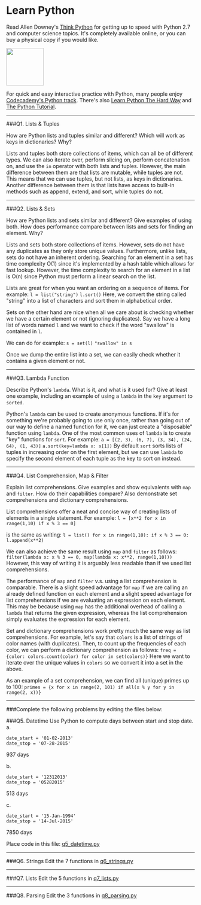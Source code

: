# Learn Python

Read Allen Downey's [Think Python](http://www.greenteapress.com/thinkpython/) for getting up to speed with Python 2.7 and computer science topics. It's completely available online, or you can buy a physical copy if you would like.

<a href="http://www.greenteapress.com/thinkpython/"><img src="img/think_python.png" style="width: 100px;" target="_blank"></a>

For quick and easy interactive practice with Python, many people enjoy [Codecademy's Python track](http://www.codecademy.com/en/tracks/python). There's also [Learn Python The Hard Way](http://learnpythonthehardway.org/book/) and [The Python Tutorial](https://docs.python.org/2/tutorial/).

---

###Q1. Lists &amp; Tuples

How are Python lists and tuples similar and different? Which will work as keys in dictionaries? Why?

Lists and tuples both store collections of items, which can all be of different types. We can also iterate over, perform slicing on, perform concatenation on, and use the `in` operator with both lists and tuples. However, the main difference between them are that lists are mutable, while tuples are not. This means that we can use tuples, but not lists, as keys in dictionaries. Another difference between them is that lists have access to built-in methods such as append, extend, and sort, while tuples do not.

---

###Q2. Lists &amp; Sets

How are Python lists and sets similar and different? Give examples of using both. How does performance compare between lists and sets for finding an element. Why?

Lists and sets both store collections of items. However, sets do not have any duplicates as they only store unique values. Furthermore, unlike lists, sets do not have an inherent ordering. Searching for an element in a set has time complexity O(1) since it's implemented by a hash table which allows for fast lookup. However, the time complexity to search for an element in a list is O(n) since Python must perform a linear search on the list.

Lists are great for when you want an ordering on a sequence of items.
For example:
`l = list("string")`
`l.sort()`
Here, we convert the string called "string" into a list of characters and sort them in alphabetical order.

Sets on the other hand are nice when all we care about is checking whether we have a certain element or not (ignoring duplicates). Say we have a long list of words named `l` and we want to check if the word "swallow" is contained in `l`. 

We can do for example:
`s = set(l)`
`"swallow" in s`

Once we dump the entire list into a set, we can easily check whether it contains a given element or not.

---

###Q3. Lambda Function

Describe Python's `lambda`. What is it, and what is it used for? Give at least one example, including an example of using a `lambda` in the `key` argument to `sorted`.

Python's `lambda` can be used to create anonymous functions. If it's for something we're probably going to use only once, rather than going out of our way to define a named function for it, we can just create a "disposable" function using `lambda`. One of the most common uses of `lambda` is to create "key" functions for `sort`.
For example:
`a = [(2, 3), (6, 7), (3, 34), (24, 64), (1, 43)]`
`a.sort(key=lambda x: x[1])`
By default `sort` sorts lists of tuples in increasing order on the first element, but we can use `lambda` to specify the second element of each tuple as the key to sort on instead.

---

###Q4. List Comprehension, Map &amp; Filter

Explain list comprehensions. Give examples and show equivalents with `map` and `filter`. How do their capabilities compare? Also demonstrate set comprehensions and dictionary comprehensions.

List comprehensions offer a neat and concise way of creating lists of elements in a single statement.
For example:
`l = [x**2 for x in range(1,10) if x % 3 == 0]`

is the same as writing:
`l = list()
for x in range(1,10):
    if x % 3 == 0:
        l.append(x**2)`

We can also achieve the same result using `map` and `filter` as follows:
`filter(lambda x: x % 3 == 0, map(lambda x: x**2, range(1,10)))`
However, this way of writing it is arguably less readable than if we used list comprehensions.

The performance of `map` and `filter` v.s. using a list comprehension is comparable. There is a slight speed advantage for `map` if we are calling an already defined function on each element and a slight speed advantage for list comprehensions if we are evaluating an expression on each element. This may be because using `map` has the additional overhead of calling a `lambda` that returns the given expression, whereas the list comprehension simply evaluates the expression for each element.

Set and dictionary comprehensions work pretty much the same way as list comprehensions. 
For example, let's say that `colors` is a list of strings of color names (with duplicates). Then, to count up the frequencies of each color, we can perform a dictionary comprehension as follows:
`freq = {color: colors.count(color) for color in set(colors)}`
Here we want to iterate over the unique values in `colors` so we convert it into a set in the above.

As an example of a set comprehension, we can find all (unique) primes up to 100:
`primes = {x for x in range(2, 101) if all(x % y for y in range(2, x))}`

---

###Complete the following problems by editing the files below:

###Q5. Datetime
Use Python to compute days between start and stop date.   
a.  

```
date_start = '01-02-2013'    
date_stop = '07-28-2015'
```

937 days

b.  
```
date_start = '12312013'
date_stop = '05282015'  
```

513 days

c.  
```
date_start = '15-Jan-1994'      
date_stop = '14-Jul-2015'  
```

7850 days

Place code in this file: [q5_datetime.py](python/q5_datetime.py)

---

###Q6. Strings
Edit the 7 functions in [q6_strings.py](python/q6_strings.py)

---

###Q7. Lists
Edit the 5 functions in [q7_lists.py](python/q7_lists.py)

---

###Q8. Parsing
Edit the 3 functions in [q8_parsing.py](python/q8_parsing.py)






